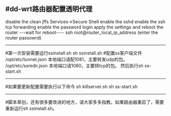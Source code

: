 #dd-wrt路由器配置透明代理
--------------------------------
disable the clean jffs
Services->Secure Shell
enable the sshd
enable the ssh tcp forwarding
enable the password login
apply the settings and reboot the router
---wait for reboot----
ssh root@router_local_ip_address (enter the router passowrd)

--------------------------------
#第一次安装需要运行ssinstall.sh
sh ssinstall.sh 
#配置ss客户端文件
/opt/etc/tunnel.json 本地端口请配1081，主要转发udp的包。
/opt/etc/ssredir.json 本地端口请1080，主要转tcp的包。
然后执行sh ss-start.sh

---------------------------------
#如果要更新配置需要执行以下命今
sh killserver.sh
sh ss-start.sh

---------------------------------
#脚本草创，还有很多要改进的地方，请大家多多指教。如果路由器重启了，需要重新运行sh ssinstall.sh。


